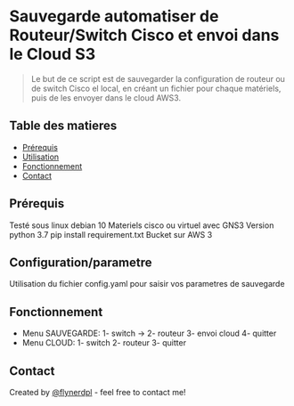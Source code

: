# Sauvegarde automatiser de Routeur/Switch Cisco et envoi dans le Cloud S3
> Le but de ce script est de sauvegarder la configuration de routeur ou de switch Cisco el local, en créant un fichier pour chaque matériels, puis de les envoyer dans le cloud AWS3.

## Table des matieres
* [Prérequis](#Prérequis)
* [Utilisation](#Utilisation)
* [Fonctionnement](#Fonctionnement)
* [Contact](#Contact)

## Prérequis
Testé sous linux debian 10
Materiels cisco ou virtuel avec GNS3
Version python 3.7
pip install requirement.txt
Bucket sur AWS 3

## Configuration/parametre
Utilisation du fichier config.yaml pour saisir vos parametres de sauvegarde

## Fonctionnement
* Menu SAUVEGARDE:
 1- switch ->
 2- routeur
 3- envoi cloud
 4- quitter
* Menu CLOUD:
 1- switch
 2- routeur
 3- quitter

## Contact
Created by [@flynerdpl](https://www.flynerd.pl/) - feel free to contact me!
